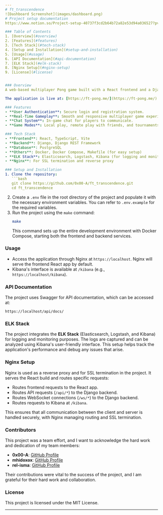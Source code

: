 ```yaml
---
# ft_transcendence
![Dashboard Screenshot](images/dashboard.png)
# Project setup documentation
https://www.notion.so/Project-setup-40737f3cd2b64b72a82e53d94a036527?pvs=4

### Table of Contents
1. [Overview](#overview)
2. [Features](#features)
3. [Tech Stack](#tech-stack)
4. [Setup and Installation](#setup-and-installation)
5. [Usage](#usage)
6. [API Documentation](#api-documentation)
7. [ELK Stack](#elk-stack)
8. [Nginx Setup](#nginx-setup)
9. [License](#license)


### Overview
A web-based multiplayer Pong game built with a React frontend and a Django backend. Players can compete against each other in real-time, chat, and enjoy various game modes.

The application is live at: [https://ft-pong.me/](https://ft-pong.me/)

### Features
- **User Authentication**: Secure login and registration system.
- **Real-Time Gameplay**: Smooth and responsive multiplayer game experience.
- **Chat System**: In-game chat for players to communicate.
- **Game Modes**: Local play, remote play with friends, and tournaments.

### Tech Stack
- **Frontend**: React, TypeScript, Vite
- **Backend**: Django, Django REST Framework
- **Database**: PostgreSQL
- **Others**: Docker, Docker Compose, Makefile (for easy setup)
- **ELK Stack**: Elasticsearch, Logstash, Kibana (for logging and monitoring)
- **Nginx**: For SSL termination and reverse proxy

### Setup and Installation
1. Clone the repository:
   ```bash
   git clone https://github.com/0x00-A/ft_transcendence.git
   cd ft_transcendence
   ```
2. Create a `.env` file in the root directory of the project and populate it with the necessary environment variables. You can refer to `.env.example` for the required variables.
3. Run the project using the `make` command:
   ```bash
   make
   ```
   This command sets up the entire development environment with Docker Compose, starting both the frontend and backend services.

### Usage
- Access the application through Nginx at `https://localhost`. Nginx will serve the frontend React app by default.
- Kibana's interface is available at `/kibana` (e.g., `https://localhost/kibana`).

### API Documentation
The project uses Swagger for API documentation, which can be accessed at:
```
https://localhost/api/docs/
```

### ELK Stack
The project integrates the **ELK Stack** (Elasticsearch, Logstash, and Kibana) for logging and monitoring purposes. The logs are captured and can be analyzed using Kibana's user-friendly interface. This setup helps track the application's performance and debug any issues that arise.

### Nginx Setup
Nginx is used as a reverse proxy and for SSL termination in the project. It serves the React build and routes specific requests:
- Routes frontend requests to the React app.
- Routes API requests (`/api/*`) to the Django backend.
- Routes WebSocket connections (`/ws/*`) to the Django backend.
- Routes requests to Kibana at `/kibana`.

This ensures that all communication between the client and server is handled securely, with Nginx managing routing and SSL termination.

### Contributors
This project was a team effort, and I want to acknowledge the hard work and dedication of my team members:

- **0x00-A**: [GitHub Profile](https://github.com/0x00-A)  
- **mhidoxox**: [GitHub Profile](https://github.com/mhidoxox)  
- **rel-isma**: [GitHub Profile](https://github.com/rel-isma)

Their contributions were vital to the success of the project, and I am grateful for their hard work and collaboration.

### License
This project is licensed under the MIT License.

---
```

